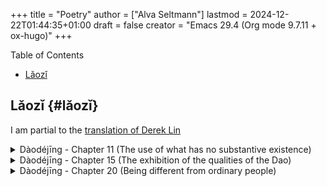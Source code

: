 +++
title = "Poetry"
author = ["Alva Seltmann"]
lastmod = 2024-12-22T01:44:35+01:00
draft = false
creator = "Emacs 29.4 (Org mode 9.7.11 + ox-hugo)"
+++

<div class="ox-hugo-toc toc">

<div class="heading">Table of Contents</div>

- [Lǎozǐ](#lǎozǐ)

</div>
<!--endtoc-->


## Lǎozǐ {#lǎozǐ}

I am partial to the [translation of Derek Lin](https://terebess.hu/english/tao/DerekLin.html#Kap20)

<details>
<summary>Dàodéjīng - Chapter 11 (The use of what has no substantive existence)</summary>
<div class="details">

<div class="verse">

[...]<br />
<br />
Mix clay<br />
to create a container<br />
In its emptiness, there is<br />
the function of a container<br />
<br />
[...]<br />
Therefore,<br />
that which exists is used to create benefit<br />
That which is empty is used to create functionality<br />

</div>
</div>
</details>

<details>
<summary>Dàodéjīng - Chapter 15 (The exhibition of the qualities of the Dao)</summary>
<div class="details">

<div class="verse">

The Tao masters of antiquity<br />
Subtle wonders through mystery<br />
Depths that cannot be discerned<br />
Because one cannot discern them<br />
Therefore one is forced to describe the appearance<br />
<br />
Hesitant,<br />
like crossing a wintry river<br />
Cautious,<br />
like fearing four neighbors<br />
Solemn,<br />
like a guest<br />
Loose,<br />
like ice about to melt<br />
Genuine,<br />
like plain wood<br />
Open,<br />
like a valley<br />
Opaque,<br />
like muddy water<br />
<br />
Who can be muddled yet desist<br />
In stillness gradually become clear?<br />
Who can be serene yet persist<br />
In motion gradually come alive?<br />
<br />
One who holds this &lt;i&gt;Tao&lt;/i&gt; does not wish to be overfilled<br />
Because one is not overfilled<br />
Therefore one can preserve and not create anew<br />

</div>
</div>
</details>

<details>
<summary>Dàodéjīng - Chapter 20 (Being different from ordinary people)</summary>
<div class="details">

<div class="verse">

Cease learning, no more worries<br />
<br />
Respectful response and scornful response<br />
How much is the difference?<br />
Goodness and evil<br />
How much do they differ?<br />
What the people fear,<br />
I cannot be unafraid<br />
So desolate! How limitless it is!<br />
<br />
The people are excited<br />
As if enjoying a great feast<br />
As if climbing up to the terrace in spring<br />
I alone am quiet and uninvolved<br />
Like an infant<br />
not yet smiling<br />
So weary,<br />
like having no place to return<br />
The people all have surplus<br />
While I alone seem lacking<br />
I have the heart of a fool indeed -<br />
so ignorant!<br />
Ordinary people are bright<br />
I alone am muddled<br />
Ordinary people are scrutinizing<br />
I alone am obtuse<br />
So tranquil, like the ocean<br />
So moving, as if without limits<br />
<br />
The people all have goals<br />
And I alone am stubborn and lowly<br />
I alone am different from them<br />
And value the nourishing mother<br />

</div>
</div>
</details>
